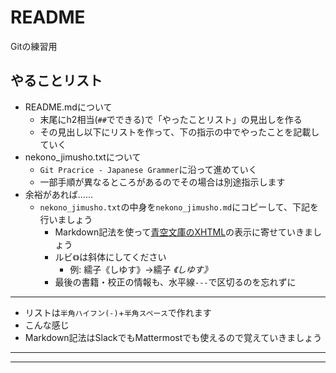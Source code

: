 # README

Gitの練習用

## やることリスト
- README.mdについて
  - 末尾にh2相当(`##`でできる)で「やったことリスト」の見出しを作る
  - その見出し以下にリストを作って、下の指示の中でやったことを記載していく
- nekono_jimusho.txtについて
  - `Git Pracrice - Japanese Grammer`に沿って進めていく
  - 一部手順が異なるところがあるのでその場合は別途指示します
- 余裕があれば……
  - `nekono_jimusho.txt`の中身を`nekono_jimusho.md`にコピーして、下記を行いましょう
    - Markdown記法を使って[青空文庫のXHTML](https://www.aozora.gr.jp/cards/000081/files/464_19941.html)の表示に寄せていきましょう
    - ルビ`《》`は斜体にしてください
      - 例: 繻子《しゆす》→繻子 *《しゆす》*
    - 最後の書籍・校正の情報も、水平線`---`で区切るのを忘れずに
---
- リストは`半角ハイフン(-)`+`半角スペース`で作れます
- こんな感じ
- Markdown記法はSlackでもMattermostでも使えるので覚えていきましょう
---

---